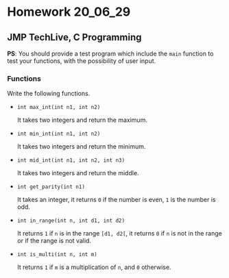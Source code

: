 # Homework 20_06_29
## JMP TechLive, C Programming

**PS**: You should provide a test program which include the `main` function to test your functions, with the possibility of user input.

### Functions

Write the following functions.

- ```int max_int(int n1, int n2)```

    It takes two integers and return the maximum.
- ```int min_int(int n1, int n2)```

    It takes two integers and return the minimum.
- ```int mid_int(int n1, int n2, int n3)```

    It takes two integers and return the middle.

- ```int get_parity(int n1)```

    It takes an integer, it returns `0` if the number is even, `1` is the number is odd.
- `int in_range(int n, int d1, int d2)`

    It returns `1` if `n` is in the range `[d1, d2[`, it returns `0` if `n` is not in the range or if the range is not valid.
- `int is_multi(int n, int m)`

    It returns `1` if `m` is a multiplication of `n`, and `0` otherwise.
